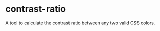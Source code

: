 contrast-ratio
==============

A tool to calculate the contrast ratio between any two valid CSS colors.
